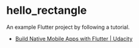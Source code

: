 # hello_rectangle

An example Flutter project by following a tutorial.

- [Build Native Mobile Apps with Flutter | Udacity](https://www.udacity.com/course/build-native-mobile-apps-with-flutter--ud905)
